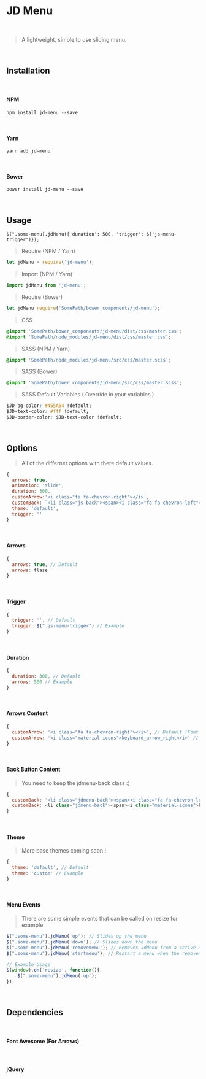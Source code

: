 
# JD Menu

<br>

> A lightweight, simple to use sliding menu.

<br>

## Installation

<br>

#### NPM

```
npm install jd-menu --save
```

<br>

#### Yarn

```
yarn add jd-menu
```

<br>

#### Bower
```
bower install jd-menu --save
```

<br>

## Usage 

```
$(".some-menu).jdMenu({'duration': 500, 'trigger': $('js-menu-trigger')});
```

> Require (NPM / Yarn)

```javascript
let jdMenu = require('jd-menu');
```

> Import (NPM / Yarn)

```javascript
import jdMenu from 'jd-menu';
```

> Require (Bower)

```javascript
let jdMenu require('SomePath/bower_components/jd-menu');
```

> CSS

```css
@import 'SomePath/bower_components/jd-menu/dist/css/master.css';
@import 'SomePath/node_modules/jd-menu/dist/css/master.css';
```

> SASS (NPM / Yarn)

```css
@import 'SomePath/node_modules/jd-menu/src/css/master.scss';
```

> SASS (Bower)

```css
@import 'SomePath/bower_components/jd-menu/src/css/master.scss';
```

> SASS Default Variables ( Override in your variables )

```css
$JD-bg-color: #455A64 !default;
$JD-text-color: #fff !default;
$JD-border-color: $JD-text-color !default;
```

<br>

## Options

> All of the differnet options with there default values.

```javascript
{    
  arrows: true,
  animation: 'slide',
  duration: 300,
  customArrow:'<i class="fa fa-chevron-right"></i>',
  customBack: `<li class="js-back"><span><i class="fa fa-chevron-left"></i> Back</span></li>`,
  theme: 'default',
  trigger: ''  
}
```
 
<br>

#### Arrows

```javascript
{
  arrows: true, // Default
  arrows: flase
}
```

<br>

#### Trigger

```javascript
{
  trigger: '', // Default
  trigger: $(".js-menu-trigger") // Example
}
```

<br>

#### Duration

```javascript
{
  duration: 300, // Default
  arrows: 500 // Example
}
```

<br>

#### Arrows Content

```javascript
{
  customArrow: '<i class="fa fa-chevron-right"></i>', // Default (Font Awesome)
  customArrow: '<i class="material-icons">keyboard_arrow_right</i>' // Example (Material Icons)
}
```

<br>

#### Back Button Content

> You need to keep the jdmenu-back class :)

```javascript
{
  customBack: '<li class="jdmenu-back"><span><i class="fa fa-chevron-left"></i> Back</span></li>', // Default
  customBack: <li class="jdmenu-back"><span><i class="material-icons">keyboard_arrow_left</i></span></li> // Example
}
```

<br>

#### Theme

> More base themes coming soon !

```javascript
{
  theme: 'default', // Default
  theme: 'custom' // Example
}
```

<br>

#### Menu Events

> There are some simple events that can be called on resize for example

```javascript
$(".some-menu").jdMenu('up'); // Slides up the menu
$(".some-menu").jdMenu('down'); // Slides down the menu
$(".some-menu").jdMenu('removemenu'); // Removes JdMenu from a active menu
$(".some-menu").jdMenu('startmenu'); // Restart a menu when the removemenu event has been called

// Example Usage
$(window).on('resize', function(){
    $(".some-menu").jdMenu('up');
});
```

<br>

## Dependencies

<br>

#### Font Awesome (For Arrows)

<br>

#### jQuery